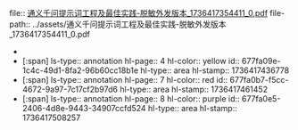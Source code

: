 file:: [通义千问提示词工程及最佳实践-脱敏外发版本_1736417354411_0.pdf](../assets/通义千问提示词工程及最佳实践-脱敏外发版本_1736417354411_0.pdf)
file-path:: ../assets/通义千问提示词工程及最佳实践-脱敏外发版本_1736417354411_0.pdf

-
- [:span]
  ls-type:: annotation
  hl-page:: 4
  hl-color:: yellow
  id:: 677fa09e-1c4c-49d1-8fa2-96b60cc18b1e
  hl-type:: area
  hl-stamp:: 1736417436778
- [:span]
  ls-type:: annotation
  hl-page:: 7
  hl-color:: red
  id:: 677fa0b7-f5cc-4672-9a97-7c17cf2b97d6
  hl-type:: area
  hl-stamp:: 1736417461452
- [:span]
  ls-type:: annotation
  hl-page:: 8
  hl-color:: purple
  id:: 677fa0e5-2406-4d8e-9443-34907ccfd524
  hl-type:: area
  hl-stamp:: 1736417508257